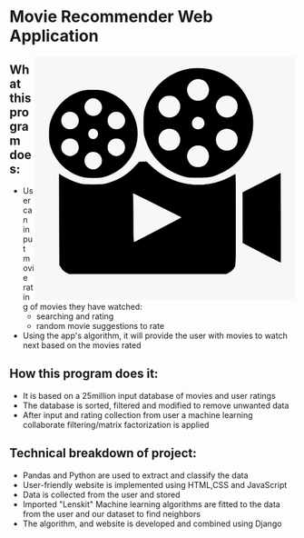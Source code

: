 # Movie Recommender Web Application

<img src="movie-logo.png" align="right" width="460" alt="">

## What this program does:
- User can input movie rating of movies they have watched:
    - searching and rating
    - random movie suggestions to rate
- Using the app's algorithm, it will provide the user with movies to watch next based on the movies rated


## How this program does it:
- It is based on a 25million input database of movies and user ratings
- The database is sorted, filtered and modified to remove unwanted data
- After input and rating collection from user a machine learning collaborate filtering/matrix factorization is applied


## Technical breakdown of project:
- Pandas and Python are used to extract and classify the data
- User-friendly website is implemented using HTML,CSS and JavaScript
- Data is collected from the user and stored
- Imported "Lenskit" Machine learning algorithms are fitted to the data from the user and our dataset to find neighbors
- The algorithm, and website is developed and combined using Django